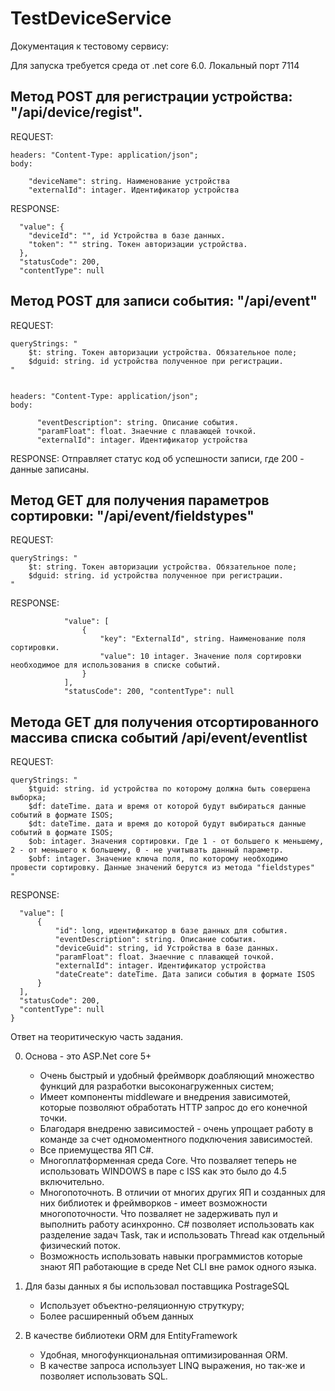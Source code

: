 # TestDeviceService

Документация к тестовому сервису:

Для запуска требуется среда от .net core 6.0.
Локальный порт 7114 


Метод POST для регистрации устройства: "/api/device/regist".
------------------------------------------------------------------------------
REQUEST: 


	headers: "Content-Type: application/json";
	body: 
  
	  	"deviceName": string. Наименование устройства
 	  	"externalId": intager. Идентификатор устройства

RESPONSE: 
	
      "value": {
        "deviceId": "", id Устройства в базе данных.
        "token": "" string. Токен авторизации устройства.
      },
      "statusCode": 200,
      "contentType": null


Метод POST для записи события: "/api/event"
------------------------------------------------------------------------------
REQUEST: 


	queryStrings: "
		$t: string. Токен авторизации устройства. Обязательное поле;
		$dguid: string. id устройства полученное при регистрации.
	"
  
  
	headers: "Content-Type: application/json";
	body: 
  
          "eventDescription": string. Описание события.
          "paramFloat": float. Знаечние с плавающей точкой.
          "externalId": intager. Идентификатор устройства


RESPONSE: Отправляет статус код об успешности записи, где 200 - данные записаны.


Метод GET для получения параметров сортировки: "/api/event/fieldstypes"
------------------------------------------------------------------------------
REQUEST: 


	queryStrings: "
		$t: string. Токен авторизации устройства. Обязательное поле;
		$dguid: string. id устройства полученное при регистрации.
	"
  
  
RESPONSE:

                "value": [
                    {
                        "key": "ExternalId", string. Наименование поля сортировки.
                        "value": 10 intager. Значение поля сортировки необходимое для использования в списке событий.
                    }
                ],
                "statusCode": 200, "contentType": null



Метода GET для получения отсортированного массива списка событий /api/event/eventlist
------------------------------------------------------------------------------
REQUEST: 


	queryStrings: "
		$tguid: string. id устройства по которому должна быть совершена выборка;
		$df: dateTime. дата и время от которой будут выбираться данные событий в формате ISOS;
		$dt: dateTime. дата и время до которой будут выбираться данные событий в формате ISOS;
		$ob: intager. Значения сортировки. Где 1 - от большего к меньшему, 2 - от меньшего к большему, 0 - не учитывать данный параметр.
		$obf: intager. Значение ключа поля, по которому необходимо провести сортировку. Данные значений берутся из метода "fieldstypes"
	"
  
  
RESPONSE:	

      "value": [
          {
              "id": long, идентификатор в базе данных для события.
              "eventDescription": string. Описание события.
              "deviceGuid": string, id Устройства в базе данных.
              "paramFloat": float. Знаечние с плавающей точкой.
              "externalId": intager. Идентификатор устройства
              "dateCreate": dateTime. Дата записи события в формате ISOS
          }
      ],
      "statusCode": 200,
      "contentType": null
    }



Ответ на теоритическую часть задания.

0. Основа - это ASP.Net core 5+
	- Очень быстрый и удобный фреймворк доабляющий множество функций для разработки высоконагруженных систем;
	- Имеет компоненты middleware и внедрения зависимотей, которые позволяют обработать HTTP запрос до его конечной точки.
	- Благодаря внедреню зависимостей - очень упрощает работу в команде за счет одномоментного подключения зависимостей.
	- Все приемущества ЯП C#.
	- Многоплатформенная среда Core. Что позваляет теперь не использовать WINDOWS в паре с ISS как это было до 4.5 включительно. 
	- Многопоточноть. В отличии от многих других ЯП и созданных для них библиотек и фреймворков - имеет возможности многопоточности.
		Что позваляет не задерживать пул и выполнить работу асинхронно. C# позволяет использовать как разделение задач Task, 
		так и использовать Thread как отдельный физический поток.
	- Возможность использовать навыки программистов которые знают ЯП работающие в среде Net CLI вне рамок одного языка.
1. Для базы данных я бы использовал поставщика PostrageSQL
   - Использует объектно-реляционную струткуру;
   - Более расширенный объем данных
   
2. В качестве библиотеки ORM для EntityFramework
	- Удобная, многофункциональная оптимизированная ORM.
	- В качестве запроса использует LINQ выражения, но так-же и позволяет использовать SQL.
	
	

